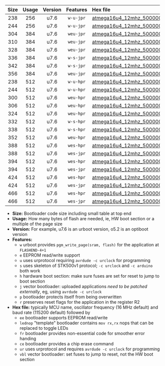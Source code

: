 |Size|Usage|Version|Features|Hex file|
|:-:|:-:|:-:|:-:|:--|
|238|256|u7.6|`w-u-jpr`|[atmega16u4_12mhz_500000bps_ur_vbl.hex](https://raw.githubusercontent.com/stefanrueger/urboot/main/bootloaders/atmega16u4/fcpu_12mhz/500000_bps/atmega16u4_12mhz_500000bps_ur_vbl.hex)|
|244|256|u7.6|`w-u-jpr`|[atmega16u4_12mhz_500000bps_lednop_ur_vbl.hex](https://raw.githubusercontent.com/stefanrueger/urboot/main/bootloaders/atmega16u4/fcpu_12mhz/500000_bps/atmega16u4_12mhz_500000bps_lednop_ur_vbl.hex)|
|304|384|u7.6|`weu-jpr`|[atmega16u4_12mhz_500000bps_ee_ur_vbl.hex](https://raw.githubusercontent.com/stefanrueger/urboot/main/bootloaders/atmega16u4/fcpu_12mhz/500000_bps/atmega16u4_12mhz_500000bps_ee_ur_vbl.hex)|
|310|384|u7.6|`weu-jpr`|[atmega16u4_12mhz_500000bps_ee_lednop_ur_vbl.hex](https://raw.githubusercontent.com/stefanrueger/urboot/main/bootloaders/atmega16u4/fcpu_12mhz/500000_bps/atmega16u4_12mhz_500000bps_ee_lednop_ur_vbl.hex)|
|328|384|u7.6|`weu-jpr`|[atmega16u4_12mhz_500000bps_ee_lednop_fr_ur_vbl.hex](https://raw.githubusercontent.com/stefanrueger/urboot/main/bootloaders/atmega16u4/fcpu_12mhz/500000_bps/atmega16u4_12mhz_500000bps_ee_lednop_fr_ur_vbl.hex)|
|336|384|u7.6|`w-s-jpr`|[atmega16u4_12mhz_500000bps_vbl.hex](https://raw.githubusercontent.com/stefanrueger/urboot/main/bootloaders/atmega16u4/fcpu_12mhz/500000_bps/atmega16u4_12mhz_500000bps_vbl.hex)|
|342|384|u7.6|`w-s-jpr`|[atmega16u4_12mhz_500000bps_lednop_vbl.hex](https://raw.githubusercontent.com/stefanrueger/urboot/main/bootloaders/atmega16u4/fcpu_12mhz/500000_bps/atmega16u4_12mhz_500000bps_lednop_vbl.hex)|
|356|384|u7.6|`weu-jpr`|[atmega16u4_12mhz_500000bps_ee_lednop_fr_ce_ur_vbl.hex](https://raw.githubusercontent.com/stefanrueger/urboot/main/bootloaders/atmega16u4/fcpu_12mhz/500000_bps/atmega16u4_12mhz_500000bps_ee_lednop_fr_ce_ur_vbl.hex)|
|238|512|u7.6|`w-u-hpr`|[atmega16u4_12mhz_500000bps_ur.hex](https://raw.githubusercontent.com/stefanrueger/urboot/main/bootloaders/atmega16u4/fcpu_12mhz/500000_bps/atmega16u4_12mhz_500000bps_ur.hex)|
|244|512|u7.6|`w-u-hpr`|[atmega16u4_12mhz_500000bps_lednop_ur.hex](https://raw.githubusercontent.com/stefanrueger/urboot/main/bootloaders/atmega16u4/fcpu_12mhz/500000_bps/atmega16u4_12mhz_500000bps_lednop_ur.hex)|
|300|512|u7.6|`weu-hpr`|[atmega16u4_12mhz_500000bps_ee_ur.hex](https://raw.githubusercontent.com/stefanrueger/urboot/main/bootloaders/atmega16u4/fcpu_12mhz/500000_bps/atmega16u4_12mhz_500000bps_ee_ur.hex)|
|306|512|u7.6|`weu-hpr`|[atmega16u4_12mhz_500000bps_ee_lednop_ur.hex](https://raw.githubusercontent.com/stefanrueger/urboot/main/bootloaders/atmega16u4/fcpu_12mhz/500000_bps/atmega16u4_12mhz_500000bps_ee_lednop_ur.hex)|
|324|512|u7.6|`weu-hpr`|[atmega16u4_12mhz_500000bps_ee_lednop_fr_ur.hex](https://raw.githubusercontent.com/stefanrueger/urboot/main/bootloaders/atmega16u4/fcpu_12mhz/500000_bps/atmega16u4_12mhz_500000bps_ee_lednop_fr_ur.hex)|
|332|512|u7.6|`w-s-hpr`|[atmega16u4_12mhz_500000bps.hex](https://raw.githubusercontent.com/stefanrueger/urboot/main/bootloaders/atmega16u4/fcpu_12mhz/500000_bps/atmega16u4_12mhz_500000bps.hex)|
|338|512|u7.6|`w-s-hpr`|[atmega16u4_12mhz_500000bps_lednop.hex](https://raw.githubusercontent.com/stefanrueger/urboot/main/bootloaders/atmega16u4/fcpu_12mhz/500000_bps/atmega16u4_12mhz_500000bps_lednop.hex)|
|352|512|u7.6|`weu-hpr`|[atmega16u4_12mhz_500000bps_ee_lednop_fr_ce_ur.hex](https://raw.githubusercontent.com/stefanrueger/urboot/main/bootloaders/atmega16u4/fcpu_12mhz/500000_bps/atmega16u4_12mhz_500000bps_ee_lednop_fr_ce_ur.hex)|
|388|512|u7.6|`wes-hpr`|[atmega16u4_12mhz_500000bps_ee.hex](https://raw.githubusercontent.com/stefanrueger/urboot/main/bootloaders/atmega16u4/fcpu_12mhz/500000_bps/atmega16u4_12mhz_500000bps_ee.hex)|
|388|512|u7.6|`wes-jpr`|[atmega16u4_12mhz_500000bps_ee_vbl.hex](https://raw.githubusercontent.com/stefanrueger/urboot/main/bootloaders/atmega16u4/fcpu_12mhz/500000_bps/atmega16u4_12mhz_500000bps_ee_vbl.hex)|
|394|512|u7.6|`wes-hpr`|[atmega16u4_12mhz_500000bps_ee_lednop.hex](https://raw.githubusercontent.com/stefanrueger/urboot/main/bootloaders/atmega16u4/fcpu_12mhz/500000_bps/atmega16u4_12mhz_500000bps_ee_lednop.hex)|
|394|512|u7.6|`wes-jpr`|[atmega16u4_12mhz_500000bps_ee_lednop_vbl.hex](https://raw.githubusercontent.com/stefanrueger/urboot/main/bootloaders/atmega16u4/fcpu_12mhz/500000_bps/atmega16u4_12mhz_500000bps_ee_lednop_vbl.hex)|
|424|512|u7.6|`wes-hpr`|[atmega16u4_12mhz_500000bps_ee_lednop_fr.hex](https://raw.githubusercontent.com/stefanrueger/urboot/main/bootloaders/atmega16u4/fcpu_12mhz/500000_bps/atmega16u4_12mhz_500000bps_ee_lednop_fr.hex)|
|424|512|u7.6|`wes-jpr`|[atmega16u4_12mhz_500000bps_ee_lednop_fr_vbl.hex](https://raw.githubusercontent.com/stefanrueger/urboot/main/bootloaders/atmega16u4/fcpu_12mhz/500000_bps/atmega16u4_12mhz_500000bps_ee_lednop_fr_vbl.hex)|
|466|512|u7.6|`wes-hpr`|[atmega16u4_12mhz_500000bps_ee_lednop_fr_ce.hex](https://raw.githubusercontent.com/stefanrueger/urboot/main/bootloaders/atmega16u4/fcpu_12mhz/500000_bps/atmega16u4_12mhz_500000bps_ee_lednop_fr_ce.hex)|
|466|512|u7.6|`wes-jpr`|[atmega16u4_12mhz_500000bps_ee_lednop_fr_ce_vbl.hex](https://raw.githubusercontent.com/stefanrueger/urboot/main/bootloaders/atmega16u4/fcpu_12mhz/500000_bps/atmega16u4_12mhz_500000bps_ee_lednop_fr_ce_vbl.hex)|

- **Size:** Bootloader code size including small table at top end
- **Usage:** How many bytes of flash are needed, ie, HW boot section or a multiple of the page size
- **Version:** For example, u7.6 is an urboot version, o5.2 is an optiboot version
- **Features:**
  + `w` urboot provides `pgm_write_page(sram, flash)` for the application at `FLASHEND-4+1`
  + `e` EEPROM read/write support
  + `u` uses urprotocol requiring `avrdude -c urclock` for programming
  + `s` uses skeleton of STK500v1 protocol; `-c urclock` and `-c arduino` both work
  + `h` hardware boot section: make sure fuses are set for reset to jump to boot section
  + `j` vector bootloader: uploaded applications *need to be patched externally*, eg, using `avrdude -c urclock`
  + `p` bootloader protects itself from being overwritten
  + `r` preserves reset flags for the application in the register R2
- **Hex file:** typically MCU name, oscillator frequency (16 MHz default) and baud rate (115200 default) followed by
  + `ee` bootloader supports EEPROM read/write
  + `lednop` "template" bootloader contains `mov rx,rx` nops that can be replaced to toggle LEDs
  + `fr` bootloader provides non-essential code for smoother error handing
  + `ce` bootloader provides a chip erase command
  + `ur` uses urprotocol and requires `avrdude -c urclock` for programming
  + `vbl` vector bootloader: set fuses to jump to reset, not the HW boot section
